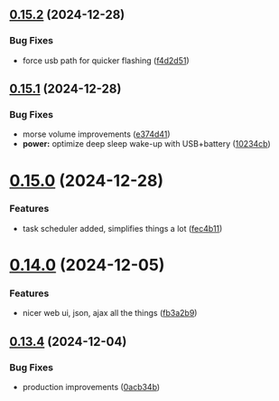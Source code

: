## [0.15.2](https://github.com/olipayne/Arduino-Morse-Radio/compare/v0.15.1...v0.15.2) (2024-12-28)


### Bug Fixes

* force usb path for quicker flashing ([f4d2d51](https://github.com/olipayne/Arduino-Morse-Radio/commit/f4d2d51e9a409d6decc25171f95ede13be3070b0))



## [0.15.1](https://github.com/olipayne/Arduino-Morse-Radio/compare/v0.15.0...v0.15.1) (2024-12-28)


### Bug Fixes

* morse volume improvements ([e374d41](https://github.com/olipayne/Arduino-Morse-Radio/commit/e374d41289ec2fac187640212f37a8b777ce084e))
* **power:** optimize deep sleep wake-up with USB+battery ([10234cb](https://github.com/olipayne/Arduino-Morse-Radio/commit/10234cb3644931879e945acb91b398da946c9cbf))



# [0.15.0](https://github.com/olipayne/Arduino-Morse-Radio/compare/v0.14.0...v0.15.0) (2024-12-28)


### Features

* task scheduler added, simplifies things a lot ([fec4b11](https://github.com/olipayne/Arduino-Morse-Radio/commit/fec4b115279865ee1fe0a10a76461aeba268d062))



# [0.14.0](https://github.com/olipayne/Arduino-Morse-Radio/compare/v0.13.4...v0.14.0) (2024-12-05)


### Features

* nicer web ui, json, ajax all the things ([fb3a2b9](https://github.com/olipayne/Arduino-Morse-Radio/commit/fb3a2b9c87a5f40fee652720f18fe09b19e66d78))



## [0.13.4](https://github.com/olipayne/Arduino-Morse-Radio/compare/v0.13.3...v0.13.4) (2024-12-04)


### Bug Fixes

* production improvements ([0acb34b](https://github.com/olipayne/Arduino-Morse-Radio/commit/0acb34b929da1f1b510726663d163f2004618603))




